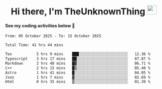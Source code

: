 
<div align="center">

  <h1>
    Hi there, I'm TheUnknownThing
    <img src="https://media.giphy.com/media/hvRJCLFzcasrR4ia7z/giphy.gif" width="30px"/>
  </h1>
</div>

#### See my coding activities below 👀

<!--START_SECTION:waka-->

```txt
From: 05 October 2025 - To: 15 October 2025

Total Time: 41 hrs 44 mins

Tex           5 hrs 9 mins    ███░░░░░░░░░░░░░░░░░░░░░░   12.36 %
Typescript    3 hrs 17 mins   ██░░░░░░░░░░░░░░░░░░░░░░░   07.87 %
Markdown      2 hrs 48 mins   █▓░░░░░░░░░░░░░░░░░░░░░░░   06.71 %
C++           2 hrs 15 mins   █▒░░░░░░░░░░░░░░░░░░░░░░░   05.40 %
Astro         1 hrs 41 mins   █░░░░░░░░░░░░░░░░░░░░░░░░   04.05 %
Json          1 hrs 7 mins    ▓░░░░░░░░░░░░░░░░░░░░░░░░   02.69 %
Html          0 hrs 35 mins   ▒░░░░░░░░░░░░░░░░░░░░░░░░   01.39 %
```

<!--END_SECTION:waka-->
